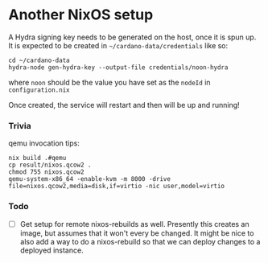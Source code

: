 # Another NixOS setup

A Hydra signing key needs to be generated on the host, once it is spun up.
It is expected to be created in `~/cardano-data/credentials` like so:

```shell
cd ~/cardano-data
hydra-node gen-hydra-key --output-file credentials/noon-hydra
```

where `noon` should be the value you have set as the `nodeId` in
`configuration.nix`

Once created, the service will restart and then will be up and running!

### Trivia

qemu invocation tips:

```shell
nix build .#qemu
cp result/nixos.qcow2 .
chmod 755 nixos.qcow2
qemu-system-x86_64 -enable-kvm -m 8000 -drive file=nixos.qcow2,media=disk,if=virtio -nic user,model=virtio
```

### Todo

- [ ] Get setup for remote nixos-rebuilds as well. Presently this creates an
      image, but assumes that it won't every be changed. It might be nice to
      also add a way to do a nixos-rebuild so that we can deploy changes to a
      deployed instance.
